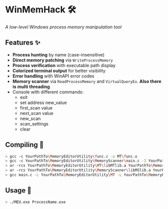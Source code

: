 # WinMemHack 🛠️  
*A low-level Windows process memory manipulation tool*

## Features ✨
- **Process hunting** by name (case-insensitive)
- **Direct memory patching** via `WriteProcessMemory`
- **Process verification** with executable path display
- **Colorized terminal output** for better visibility
- **Error handling** with WinAPI error codes
- **Memory scanner** via `ReadProcessMemory` and `VirtualQueryEx`. **Also there is multi threading**
- Console with different commands:
  - exit
  - set address new_value
  - first_scan value
  - next_scan value
  - new_scan
  - scan_settings
  - clear

## Compiling 🔧
```bash
> gcc -c YourPathTo\MemoryEditorUtility\func.c -o MT\func.o
> gcc -c YourPathTo\MemoryEditorUtility\MemoryScanner\main.c -I YourPathTo\MemoryEditorUtility\MT -o YourPathTo\MemoryEditorUtility\MemoryScanner\main.o
> ar -rcs YourPathTo\MemoryEditorUtility\MT\libMTlib.a YourPathTo\MemoryEditorUtility\MT\func.o
> ar -rcs YourPathTo\MemoryEditorUtility\MemoryScanner\libMSlib.a YourPathTo\MemoryEditorUtility\MemoryScanner\main.o
> gcc main.c -L YourPathTo\MemoryEditorUtility\MT -L YourPathTo\MemoryEditorUtility\MemoryScanner -lMSlib -lMTlib -I YourPathTo\MemoryEditorUtility\MT -I YourPathTo\MemoryEditorUtility\MemoryScanner -o MEU.exe
```
## Usage 🚀
```bash
> ./MEU.exe ProcessName.exe
```
